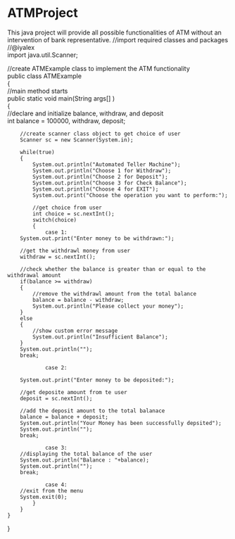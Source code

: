 # ATMProject
This java project will provide all possible functionalities of ATM without an intervention of bank representative.
//import required classes and packages 
//@iyalex  
import java.util.Scanner;  
  
//create ATMExample class to implement the ATM functionality  
public class ATMExample  
{  
    //main method starts   
    public static void main(String args[] )  
    {  
        //declare and initialize balance, withdraw, and deposit  
        int balance = 100000, withdraw, deposit;  
          
        //create scanner class object to get choice of user  
        Scanner sc = new Scanner(System.in);  
          
        while(true)  
        {  
            System.out.println("Automated Teller Machine");  
            System.out.println("Choose 1 for Withdraw");  
            System.out.println("Choose 2 for Deposit");  
            System.out.println("Choose 3 for Check Balance");  
            System.out.println("Choose 4 for EXIT");  
            System.out.print("Choose the operation you want to perform:");  
              
            //get choice from user  
            int choice = sc.nextInt();  
            switch(choice)  
            {  
                case 1:  
        System.out.print("Enter money to be withdrawn:");  
                      
        //get the withdrawl money from user  
        withdraw = sc.nextInt();  
                      
        //check whether the balance is greater than or equal to the withdrawal amount  
        if(balance >= withdraw)  
        {  
            //remove the withdrawl amount from the total balance  
            balance = balance - withdraw;  
            System.out.println("Please collect your money");  
        }  
        else  
        {  
            //show custom error message   
            System.out.println("Insufficient Balance");  
        }  
        System.out.println("");  
        break;  
   
                case 2:  
                      
        System.out.print("Enter money to be deposited:");  
                      
        //get deposite amount from te user  
        deposit = sc.nextInt();  
                      
        //add the deposit amount to the total balanace  
        balance = balance + deposit;  
        System.out.println("Your Money has been successfully depsited");  
        System.out.println("");  
        break;  
   
                case 3:  
        //displaying the total balance of the user  
        System.out.println("Balance : "+balance);  
        System.out.println("");  
        break;  
   
                case 4:  
        //exit from the menu  
        System.exit(0);  
            }  
        }  
    }  
} 
